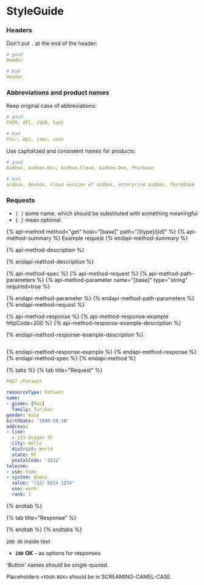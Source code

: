 # StyleGuide

### Headers

Don't put `.` at the end of the header:

```yaml
# good
Header

# bad
Header.
```

### Abbreviations and product names

Keep original case of abbreviations:

```yaml
# good
FHIR, API, JSON, SaaS

# bad
fhir, Api, json, saas
```

Use capitalized and consistent names for products:

```yaml
# good
Aidbox, Aidbox.Dev, Aidbox.Cloud, Aidbox.One, Fhirbase
​
# bad
aidbox, devbox, cloud version of aidbox, enterprise aidbox, fhirebase
```

### Requests

* `[ ]` some name, which should be substituted with something meaningful
* `{ }` mean optional

{% api-method method="get" host="\[base\]" path="/\[type\]/\[id\]" %}
{% api-method-summary %}
Example request
{% endapi-method-summary %}

{% api-method-description %}

{% endapi-method-description %}

{% api-method-spec %}
{% api-method-request %}
{% api-method-path-parameters %}
{% api-method-parameter name="\[base\]" type="string" required=true %}

{% endapi-method-parameter %}
{% endapi-method-path-parameters %}
{% endapi-method-request %}

{% api-method-response %}
{% api-method-response-example httpCode=200 %}
{% api-method-response-example-description %}

{% endapi-method-response-example-description %}

```

```
{% endapi-method-response-example %}
{% endapi-method-response %}
{% endapi-method-spec %}
{% endapi-method %}

{% tabs %}
{% tab title="Request" %}
```yaml
POST /Patient

resourceType: Patient
name:
- given: [Max]
  family: Turikov
gender: male
birthDate: '1990-10-10'
address:
- line:
  - 123 Oxygen St
  city: Hello
  district: World
  state: NY
  postalCode: '3212'
telecom:
- use: home
- system: phone
  value: "(32) 8934 1234"
  use: work
  rank: 1
```
{% endtab %}

{% tab title="Response" %}

{% endtab %}
{% endtabs %}

`200 OK` inside text

* **`200`** **OK** - as options for responses



'Button' names should be single-quoted.



Placeholders `<YOUR-BOX>` should be in SCREAMING-CAMEL-CASE.



 


